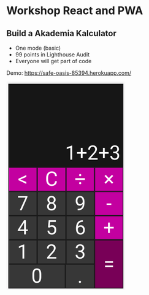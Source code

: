 # Workshop React and PWA

## Build a Akademia Kalculator

- One mode (basic)
- 99 points in Lighthouse Audit
- Everyone will get part of code

Demo:
https://safe-oasis-85394.herokuapp.com/

![Screenshot](https://github.com/stvkoch/akademia-react-pwa-workshop/raw/master/screenshot.png)
